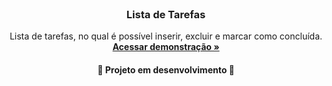 


<br />
<div align="center">

  <h3 align="center">Lista de Tarefas</h3>

  <p align="center">
    Lista de tarefas, no qual é possível inserir, excluir e marcar como concluída.
    <br />
    <a href="https://beautiful-stroopwafel-a0fe1d.netlify.app"><strong>Acessar demonstração »</strong></a>
  </p>

  <h4 align="center"> 
    🚧  Projeto em desenvolvimento  🚧
  </h4>
</div>
